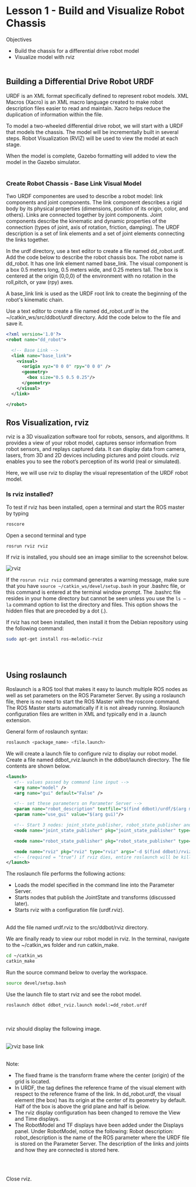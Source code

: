 # Lesson 1 - Build and Visualize Robot Chassis

Objectives
- Build the chassis for a differential drive robot model
- Visualize model with rviz
</br></br>

## Building a Differential Drive Robot URDF

URDF is an XML format specifically defined to represent robot models. XML Macros (Xacro) is an XML macro language created to make robot description files easier to read and maintain. Xacro helps reduce the duplication of information within the file.

To model a two-wheeled differential drive robot, we will start with a URDF that models the chassis. The model will be incrementally built in several steps. Robot Visualization (RVIZ) will be used to view the model at each stage.

When the model is complete, Gazebo formatting will added to view the model in the Gazebo simulator.
</br></br>



### Create Robot Chassis - Base Link Visual Model

Two URDF componentes are used to describe a robot model: link components and joint components. The link component describes a rigid body by its physical properties (dimensions, position of its origin, color, and others). Links are connected together by joint components. Joint components describe the kinematic and dynamic properties of the connection (types of joint, axis of rotation, friction, damping). The URDF description is a set of link elements and a set of joint elements connecting the links together.

In the urdf directory, use a text editor to create a file named dd_robot.urdf. Add the code below to describe the robot chassis box. The robot name is dd_robot. It has one link element named base_link. The visual component is a box 0.5 meters long, 0.5 meters wide, and 0.25 meters tall. The box is centered at the origin (0,0,0) of the environment with no rotation in the roll,pitch, or yaw (rpy) axes.

A base_link link is used as the URDF root link to create the beginning of the robot's kinematic chain.

Use a text editor to create a file named dd_robot.urdf in the ~/catkin_ws/src/ddbot/urdf directory. Add the code below to the file and save it.

```xml
<?xml version='1.0'?>
<robot name="dd_robot">

  <!-- Base Link -->
  <link name="base_link">
    <visual>
      <origin xyz="0 0 0" rpy="0 0 0" />
      <geometry>
        <box size="0.5 0.5 0.25"/>
      </geometry>
    </visual>
  </link>

</robot>
```

## Ros Visualization, rviz

rviz is a 3D visualization software tool for robots, sensors, and algorithms. It provides a view of your robot model, captures sensor information from robot sensors, and replays captured data. It can display data from camera, lasers, from 3D and 2D devices including pictures and point clouds. rviz enables you to see the robot’s perception of its world (real or simulated).  

Here, we will use rviz to display the visual representation of the URDF robot model.

### Is rviz installed?

To test if rviz has been installed, open a terminal and start the ROS master by typing

```bash
roscore
```

Open a second terminal and type

```bash
rosrun rviz rviz
```

If rviz is installed, you should see an image similiar to the screenshot below.

![rviz](./images/rviz.png)


If the ```rosrun rviz rviz``` command generates a warning message, make sure that you have ```source ~/catkin_ws/devel/setup.bash``` in your .bashrc file, or this command is entered at the terminal window prompt. The .bashrc file resides in your home directory but cannot be seen unless you use the ```ls –la``` command option to list the directory and files. This option shows the hidden files that are preceded by a dot (.).

If rviz has not been installed, then install it from the Debian repository using the following command:

```bash
sudo apt-get install ros-melodic-rviz
```

</br></br>

## Using roslaunch

Roslaunch is a ROS tool that makes it easy to launch multiple ROS nodes as well as set parameters on the ROS Parameter Server. By using a roslaunch file, there is no need to start the ROS Master with the roscore command. The ROS Master starts automatically if it is not already running. Roslaunch configuration files are written in XML and typically end in a .launch extension.  

General form of roslaunch syntax:

```bash
roslaunch <package_name> <file.launch>
```

We will create a launch file to configure rviz to display our robot model. Create a file named ddbot_rviz.launch in the ddbot/launch directory. The file contents are shown below.  

```xml
<launch>
   <!-- values passed by command line input -->     
   <arg name="model" />
   <arg name="gui" default="False" />

   <!-- set these parameters on Parameter Server -->
   <param name="robot_description" textfile="$(find ddbot)/urdf/$(arg model)" />
   <param name="use_gui" value="$(arg gui)"/>

   <!-- Start 3 nodes: joint_state_publisher, robot_state_publisher and rviz -->
   <node name="joint_state_publisher" pkg="joint_state_publisher" type="joint_state_publisher" />

   <node name="robot_state_publisher" pkg="robot_state_publisher" type="robot_state_publisher" />

   <node name="rviz" pkg="rviz" type="rviz" args="-d $(find ddbot)/rviz/urdf.rviz" required="true" />
   <!-- (required = "true") if rviz dies, entire roslaunch will be killed -->
</launch>
```

The roslaunch file performs the following actions:

- Loads the model specified in the command line into the Parameter Server.
- Starts nodes that publish the JointState and transforms (discussed later).
- Starts rviz with a configuration file (urdf.rviz).
</br></br>

Add the file named urdf.rviz to the src/ddbot/rviz directory.  

We are finally ready to view our robot model in rviz. In the terminal, navigate to the ~/catkin_ws folder and run catkin_make.  

```bash
cd ~/catkin_ws
catkin_make
```

Run the source command below to overlay the workspace.

```bash
source devel/setup.bash
```

Use the launch file to start rviz and see the robot model.

```bash
roslaunch ddbot ddbot_rviz.launch model:=dd_robot.urdf
```

</br></br>
rviz should display the following image.</br></br>

![rviz base link](./images/rviz_base_link.png "rviz base_link")</br></br>

Note:
- The fixed frame is the transform frame where the center (origin) of the grid is located.
- In URDF, the <origin> tag defines the reference frame of the visual element with respect to the reference frame of the link. In dd_robot.urdf, the visual element (the box) has its origin at the center of its geometry by default. Half of the box is above the grid plane and half is below.
- The rviz display configuration has been changed to remove the View and Time displays. 
- The RobotModel and TF displays have been added under the Displays panel. Under RobotModel, notice the following:
Robot description: robot_description is the name of the ROS parameter where the URDF file is stored on the Parameter Server. The description of the links and joints and how they are connected is stored here.

</br></br>

Close rviz.